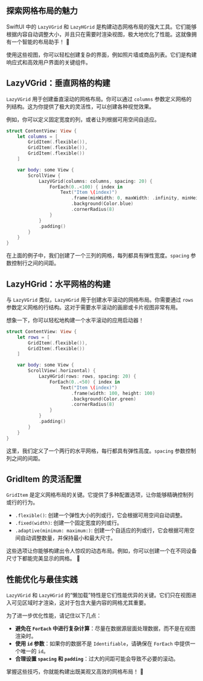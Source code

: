 ﻿## 探索网格布局的魅力

SwiftUI 中的 `LazyVGrid` 和 `LazyHGrid` 是构建动态网格布局的强大工具。它们能够根据内容自动调整大小，并且只在需要时渲染视图，极大地优化了性能。这就像拥有一个智能的布局助手！ 🚀

使用这些视图，你可以轻松创建复杂的界面，例如照片墙或商品列表。它们是构建响应式和高效用户界面的关键组件。

## LazyVGrid：垂直网格的构建

`LazyVGrid` 用于创建垂直滚动的网格布局。你可以通过 `columns` 参数定义网格的列结构。这为你提供了极大的灵活性，可以创建各种视觉效果。

例如，你可以定义固定宽度的列，或者让列根据可用空间自适应。

```swift
struct ContentView: View {
    let columns = [
        GridItem(.flexible()),
        GridItem(.flexible()),
        GridItem(.flexible())
    ]

    var body: some View {
        ScrollView {
            LazyVGrid(columns: columns, spacing: 20) {
                ForEach(0..<100) { index in
                    Text("Item \(index)")
                        .frame(minWidth: 0, maxWidth: .infinity, minHeight: 50)
                        .background(Color.blue)
                        .cornerRadius(8)
                }
            }
            .padding()
        }
    }
}
```

在上面的例子中，我们创建了一个三列的网格，每列都具有弹性宽度。`spacing` 参数控制行之间的间距。

## LazyHGrid：水平网格的构建

与 `LazyVGrid` 类似，`LazyHGrid` 用于创建水平滚动的网格布局。你需要通过 `rows` 参数定义网格的行结构。这对于需要水平滚动的画廊或卡片视图非常有用。

想象一下，你可以轻松地构建一个水平滚动的应用启动器！

```swift
struct ContentView: View {
    let rows = [
        GridItem(.flexible()),
        GridItem(.flexible())
    ]

    var body: some View {
        ScrollView(.horizontal) {
            LazyHGrid(rows: rows, spacing: 20) {
                ForEach(0..<50) { index in
                    Text("Item \(index)")
                        .frame(width: 100, height: 100)
                        .background(Color.green)
                        .cornerRadius(8)
                }
            }
            .padding()
        }
    }
}
```

这里，我们定义了一个两行的水平网格，每行都具有弹性高度。`spacing` 参数控制列之间的间距。

## GridItem 的灵活配置

`GridItem` 是定义网格布局的关键。它提供了多种配置选项，让你能够精确控制列或行的行为。

*   `.flexible()`: 创建一个弹性大小的列或行，它会根据可用空间自动调整。
*   `.fixed(width)`: 创建一个固定宽度的列或行。
*   `.adaptive(minimum: maximum:)`: 创建一个自适应的列或行，它会根据可用空间自动调整数量，并保持最小和最大尺寸。

这些选项让你能够构建出令人惊叹的动态布局。例如，你可以创建一个在不同设备尺寸下都能完美显示的网格。 🤩

## 性能优化与最佳实践

`LazyVGrid` 和 `LazyHGrid` 的“懒加载”特性是它们性能优异的关键。它们只在视图进入可见区域时才渲染，这对于包含大量内容的网格尤其重要。

为了进一步优化性能，请记住以下几点：

*   **避免在 `ForEach` 中进行复杂计算**：尽量在数据源层面处理数据，而不是在视图渲染时。
*   **使用 `id` 参数**：如果你的数据不是 `Identifiable`，请确保在 `ForEach` 中提供一个唯一的 `id`。
*   **合理设置 `spacing` 和 `padding`**：过大的间距可能会导致不必要的滚动。

掌握这些技巧，你就能构建出既美观又高效的网格布局！ 💯


